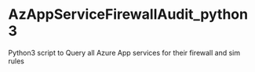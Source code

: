 # AzAppServiceFirewallAudit_python3
Python3 script to Query all Azure App services for their firewall and sim rules
